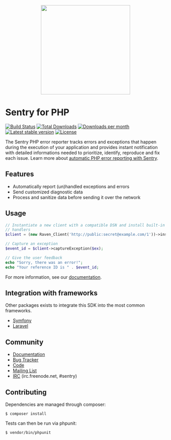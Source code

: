 <p align="center">
    <a href="https://sentry.io" target="_blank" align="center">
        <img src="https://a0wx592cvgzripj.global.ssl.fastly.net/_static/f9c485ccdb254095d3cac55524daba0a/getsentry/images/branding/svg/sentry-horizontal-black.svg" width="280">
    </a>
</p>

# Sentry for PHP

[![Build Status](https://secure.travis-ci.org/getsentry/sentry-php.png?branch=master)](http://travis-ci.org/getsentry/sentry-php)
[![Total Downloads](https://img.shields.io/packagist/dt/sentry/sentry.svg?style=flat-square)](https://packagist.org/packages/sentry/sentry)
[![Downloads per month](https://img.shields.io/packagist/dm/sentry/sentry.svg?style=flat-square)](https://packagist.org/packages/sentry/sentry)
[![Latest stable version](https://img.shields.io/packagist/v/sentry/sentry.svg?style=flat-square)](https://packagist.org/packages/sentry/sentry)
[![License](http://img.shields.io/packagist/l/sentry/sentry.svg?style=flat-square)](https://packagist.org/packages/sentry/sentry)

The Sentry PHP error reporter tracks errors and exceptions that happen during the
execution of your application and provides instant notification with detailed
informations needed to prioritize, identify, reproduce and fix each issue. Learn
more about [automatic PHP error reporting with Sentry](https://sentry.io/for/php/).

## Features

- Automatically report (un)handled exceptions and errors
- Send customized diagnostic data
- Process and sanitize data before sending it over the network

## Usage

```php
// Instantiate a new client with a compatible DSN and install built-in
// handlers
$client = (new Raven_Client('http://public:secret@example.com/1'))->install();

// Capture an exception
$event_id = $client->captureException($ex);

// Give the user feedback
echo "Sorry, there was an error!";
echo "Your reference ID is " . $event_id;
```

For more information, see our [documentation](https://docs.getsentry.com/hosted/clients/php/).


## Integration with frameworks

Other packages exists to integrate this SDK into the most common frameworks.

- [Symfony](https://github.com/getsentry/sentry-symfony)
- [Laravel](https://github.com/getsentry/sentry-laravel)


## Community

- [Documentation](https://docs.getsentry.com/hosted/clients/php/)
- [Bug Tracker](http://github.com/getsentry/sentry-php/issues)
- [Code](http://github.com/getsentry/sentry-php)
- [Mailing List](https://groups.google.com/group/getsentry)
- [IRC](irc://irc.freenode.net/sentry) (irc.freenode.net, #sentry)


Contributing
------------

Dependencies are managed through composer:

```
$ composer install
```

Tests can then be run via phpunit:

```
$ vendor/bin/phpunit
```

